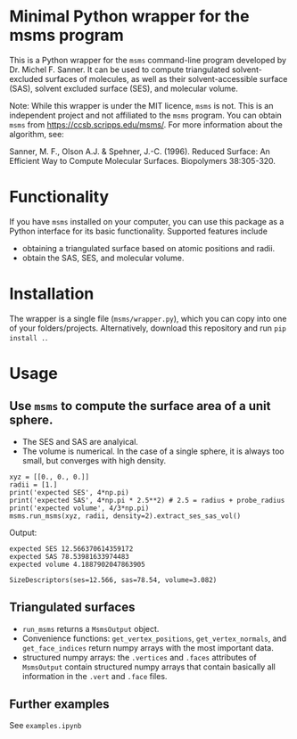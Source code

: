# Minimal Python wrapper for the msms program
This is a Python wrapper for the `msms` command-line program developed by Dr. Michel F. Sanner. It can be used to compute triangulated solvent-excluded surfaces of molecules, as well as their solvent-accessible surface (SAS), solvent excluded surface (SES), and molecular volume.

Note: While this wrapper is under the MIT licence, `msms` is not. This is an independent project and not affiliated to the `msms` program. You can obtain `msms` from https://ccsb.scripps.edu/msms/. For more information about the algorithm, see:

Sanner, M. F., Olson A.J. & Spehner, J.-C. (1996). Reduced Surface: An Efficient Way to Compute Molecular Surfaces. Biopolymers 38:305-320.

# Functionality
If you have `msms` installed on your computer, you can use this package as a Python interface for its basic functionality. Supported features include
* obtaining a triangulated surface based on atomic positions and radii.
* obtain the SAS, SES, and molecular volume.

# Installation
The wrapper is a single file (`msms/wrapper.py`), which you can copy into one of your folders/projects. Alternatively, download this repository and run `pip install .`.

# Usage
## Use `msms` to compute the surface area of a unit sphere.
* The SES and SAS are analyical.
* The volume is numerical. In the case of a single sphere, it is always too small, but converges with high density.

```
xyz = [[0., 0., 0.]]
radii = [1.]
print('expected SES', 4*np.pi)
print('expected SAS', 4*np.pi * 2.5**2) # 2.5 = radius + probe_radius
print('expected volume', 4/3*np.pi)
msms.run_msms(xyz, radii, density=2).extract_ses_sas_vol()
```
Output:
```
expected SES 12.566370614359172
expected SAS 78.53981633974483
expected volume 4.1887902047863905

SizeDescriptors(ses=12.566, sas=78.54, volume=3.082)
```
## Triangulated surfaces
* `run_msms` returns a `MsmsOutput` object.
* Convenience functions: `get_vertex_positions`, `get_vertex_normals`, and `get_face_indices` return numpy arrays with the most important data.
* structured numpy arrays: the `.vertices` and `.faces` attributes of `MsmsOutput` contain structured numpy arrays that contain basically all information in the `.vert` and `.face` files.

## Further examples
See `examples.ipynb`
